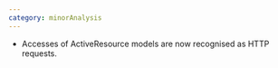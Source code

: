 ```yaml
---
category: minorAnalysis
---
```

* Accesses of ActiveResource models are now recognised as HTTP requests.
